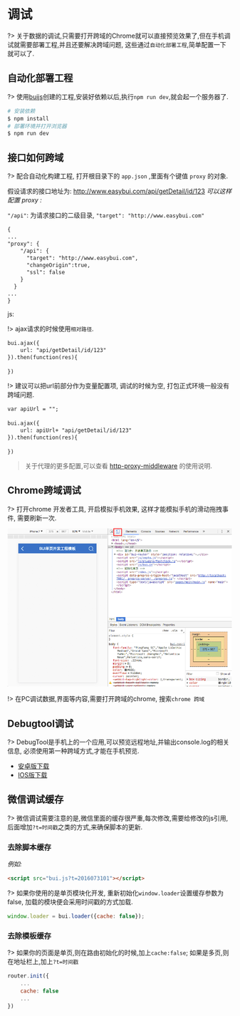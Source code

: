 # 调试

?> 关于数据的调试,只需要打开跨域的Chrome就可以直接预览效果了,但在手机调试就需要部署工程,并且还要解决跨域问题, 这些通过`自动化部署工程`,简单配置一下就可以了.

## 自动化部署工程

?> 使用[buijs](tools/buijs.md)创建的工程,安装好依赖以后,执行`npm run dev`,就会起一个服务器了.

```bash
# 安装依赖
$ npm install
# 部署环境并打开浏览器
$ npm run dev
```

## 接口如何跨域

?> 配合自动化构建工程, 打开根目录下的 `app.json` ,里面有个键值 `proxy` 的对象.

假设请求的接口地址为: http://www.easybui.com/api/getDetail/id/123
*可以这样配置 proxy :*

`"/api"`: 为请求接口的二级目录, `"target": "http://www.easybui.com"`

```
{
...
"proxy": {
    "/api": {
      "target": "http://www.easybui.com",  
      "changeOrigin":true,
      "ssl": false  
    }
  }
...
}
```

js:

!> ajax请求的时候使用`相对路径`.

```
bui.ajax({
    url: "api/getDetail/id/123"
}).then(function(res){

})
```

!> 建议可以把url前部分作为变量配置项, 调试的时候为空, 打包正式环境一般没有跨域问题.
```
var apiUrl = "";

bui.ajax({
    url: apiUrl+ "api/getDetail/id/123"
}).then(function(res){

})
```
> 关于代理的更多配置,可以查看 [http-proxy-middleware](https://www.npmjs.com/package/http-proxy-middleware) 的使用说明.

## Chrome跨域调试

?> 打开chrome 开发者工具, 开启模拟手机效果, 这样才能模拟手机的滑动拖拽事件, 需要刷新一次.

![chrome 预览图](../static/images/chrome.png)

!> 在PC调试数据,界面等内容,需要打开跨域的chrome, 搜索`chrome 跨域`

## Debugtool调试

?> DebugTool是手机上的一个应用,可以预览远程地址,并输出console.log的相关信息, 必须使用第一种跨域方式,才能在手机预览.

* [安卓版下载](http://www.easybui.com/downloads/source/debugtool/DebugTool-v3.4.0.apk)
* [IOS版下载](http://www.easybui.com/downloads/source/debugtool/DebugTool-v1.0.ipa)


## 微信调试缓存

?> 微信调试需要注意的是,微信里面的缓存很严重,每次修改,需要给修改的js引用,后面增加`?t=时间戳`之类的方式,来确保脚本的更新.

### 去除脚本缓存

*例如:*
```html
<script src="bui.js?t=2016073101"></script>
```
?> 如果你使用的是单页模块化开发, 重新初始化`window.loader`设置缓存参数为false, 加载的模块便会采用时间戳的方式加载.

```js
window.loader = bui.loader({cache: false});
```

### 去除模板缓存
?> 如果你的页面是单页,则在路由初始化的时候,加上`cache:false`; 如果是多页,则在地址栏上,加上`?t=时间戳`

```js
router.init({
    ...
    cache: false
    ...
})
```
